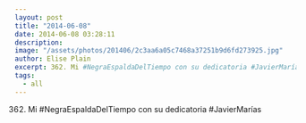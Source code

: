 ```yaml
---
layout: post
title: "2014-06-08"
date: 2014-06-08 03:28:11
description: 
image: "/assets/photos/201406/2c3aa6a05c7468a37251b9d6fd273925.jpg"
author: Elise Plain
excerpt: 362. Mi #NegraEspaldaDelTiempo con su dedicatoria #JavierMarías
tags: 
  - all
---
```


362. Mi #NegraEspaldaDelTiempo con su dedicatoria #JavierMarías
<p></p>
